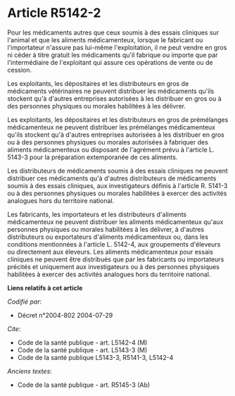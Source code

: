 # Article R5142-2

Pour les médicaments autres que ceux soumis à des essais cliniques sur l'animal et que les aliments médicamenteux, lorsque le
fabricant ou l'importateur n'assure pas lui-même l'exploitation, il ne peut vendre en gros ni céder à titre gratuit les
médicaments qu'il fabrique ou importe que par l'intermédiaire de l'exploitant qui assure ces opérations de vente ou de
cession.

Les exploitants, les dépositaires et les distributeurs en gros de médicaments vétérinaires ne peuvent distribuer les
médicaments qu'ils stockent qu'à d'autres entreprises autorisées à les distribuer en gros ou à des personnes physiques ou
morales habilitées à les délivrer.

Les exploitants, les dépositaires et les distributeurs en gros de prémélanges médicamenteux ne peuvent distribuer les
prémélanges médicamenteux qu'ils stockent qu'à d'autres entreprises autorisées à les distribuer en gros ou à des personnes
physiques ou morales autorisées à fabriquer des aliments médicamenteux ou disposant de l'agrément prévu à l'article L. 5143-3
pour la préparation extemporanée de ces aliments.

Les distributeurs de médicaments soumis à des essais cliniques ne peuvent distribuer ces médicaments qu'à d'autres
distributeurs de médicaments soumis à des essais cliniques, aux investigateurs définis à l'article R. 5141-3 ou à des
personnes physiques ou morales habilitées à exercer des activités analogues hors du territoire national.

Les fabricants, les importateurs et les distributeurs d'aliments médicamenteux ne peuvent distribuer les aliments
médicamenteux qu'aux personnes physiques ou morales habilitées à les délivrer, à d'autres distributeurs ou exportateurs
d'aliments médicamenteux ou, dans les conditions mentionnées à l'article L. 5142-4, aux groupements d'éleveurs ou directement
aux éleveurs. Les aliments médicamenteux pour essais cliniques ne peuvent être distribués que par les fabricants ou
importateurs précités et uniquement aux investigateurs ou à des personnes physiques habilitées à exercer des activités
analogues hors du territoire national.

**Liens relatifs à cet article**

_Codifié par_:

  - Décret n°2004-802 2004-07-29

_Cite_:

  - Code de la santé publique - art. L5142-4 (M)
  - Code de la santé publique - art. L5143-3 (M)
  - Code de la santé publique L5143-3, R5141-3, L5142-4

_Anciens textes_:

  - Code de la santé publique - art. R5145-3 (Ab)

